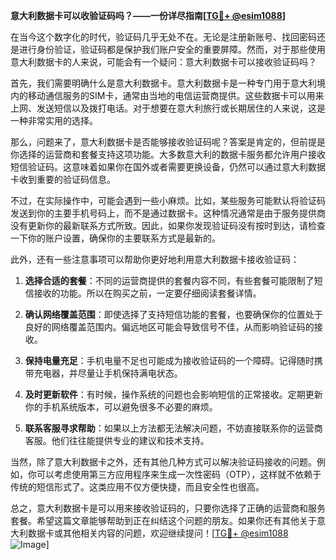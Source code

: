 **意大利数据卡可以收验证码吗？——一份详尽指南[[TG💪+ @esim1088](https://t.me/s/esim1088)]**

在当今这个数字化的时代，验证码几乎无处不在。无论是注册新账号、找回密码还是进行身份验证，验证码都是保护我们账户安全的重要屏障。然而，对于那些使用意大利数据卡的人来说，可能会有一个疑问：意大利数据卡可以接收验证码吗？

首先，我们需要明确什么是意大利数据卡。意大利数据卡是一种专门用于意大利境内的移动通信服务的SIM卡，通常由当地的电信运营商提供。这些数据卡可以用来上网、发送短信以及拨打电话。对于想要在意大利旅行或长期居住的人来说，这是一种非常实用的选择。

那么，问题来了，意大利数据卡是否能够接收验证码呢？答案是肯定的，但前提是你选择的运营商和套餐支持这项功能。大多数意大利的数据卡服务都允许用户接收短信验证码。这意味着如果你在国外或者需要更换设备，仍然可以通过意大利数据卡收到重要的验证码信息。

不过，在实际操作中，可能会遇到一些小麻烦。比如，某些服务可能默认将验证码发送到你的主要手机号码上，而不是通过数据卡。这种情况通常是由于服务提供商没有更新你的最新联系方式所致。因此，如果你发现验证码没有按时到达，请检查一下你的账户设置，确保你的主要联系方式是最新的。

此外，还有一些注意事项可以帮助你更好地利用意大利数据卡接收验证码：

1. **选择合适的套餐**：不同的运营商提供的套餐内容不同，有些套餐可能限制了短信接收的功能。所以在购买之前，一定要仔细阅读套餐详情。
   
2. **确认网络覆盖范围**：即使选择了支持短信功能的套餐，也要确保你的位置处于良好的网络覆盖范围内。偏远地区可能会导致信号不佳，从而影响验证码的接收。

3. **保持电量充足**：手机电量不足也可能成为接收验证码的一个障碍。记得随时携带充电器，并尽量让手机保持满电状态。

4. **及时更新软件**：有时候，操作系统的问题也会影响短信的正常接收。定期更新你的手机系统版本，可以避免很多不必要的麻烦。

5. **联系客服寻求帮助**：如果以上方法都无法解决问题，不妨直接联系你的运营商客服。他们往往能提供专业的建议和技术支持。

当然，除了意大利数据卡之外，还有其他几种方式可以解决验证码接收的问题。例如，你可以考虑使用第三方应用程序来生成一次性密码（OTP），这样就不依赖于传统的短信形式了。这类应用不仅方便快捷，而且安全性也很高。

总之，意大利数据卡是可以用来接收验证码的，只要你选择了正确的运营商和服务套餐。希望这篇文章能够帮助到正在纠结这个问题的朋友。如果你还有其他关于意大利数据卡或其他相关内容的问题，欢迎继续提问！[[TG💪+ @esim1088](https://t.me/s/esim1088) ![Image](https://i.postimg.cc/4NQfJmqS/Snipaste-2025-05-13-00-14-12.png)]